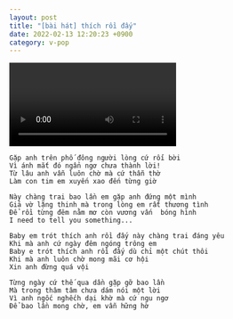 ```yaml
---
layout: post
title: "[bài hát] thích rồi đấy"
date: 2022-02-13 12:20:23 +0900
category: v-pop
---
```


<div class="video-container">
    <video id="player" class="video-js vjs-default-skin vjs-big-play-centered" data-json="/public/json/thích_rồi_đấy.json"></video>
</div>

```
Gặp anh trên phố đông người lòng cứ rối bời
Vì ánh mắt đó ngẩn ngơ chưa thành lời!
Từ lâu anh vẫn luôn chờ mà cứ thẫn thờ
Làm con tim em xuyến xao đến từng giờ 

Này chàng trai bao lần em gặp anh đứng một mình
Giả vờ lặng thinh mà trong lòng em rất thương tình
Để rồi từng đêm nằm mơ còn vương vấn  bóng hình
I need to tell you something...

Baby em trót thích anh rồi đấy này chàng trai đáng yêu
Khi mà anh cứ ngày đêm ngóng trông em
Baby e trót thích anh rồi đấy dù chỉ một chút thôi
Khi mà anh luôn chờ mong mãi cơ hội
Xin anh đừng quá vội

Từng ngày cứ thế qua dần gặp gỡ bao lần
Mà trong thâm tâm chưa dám nói một lời
Vì anh ngốc nghếch dại khờ mà cứ ngu ngơ
Để bao lần mong chờ, em vẫn hững hờ
```